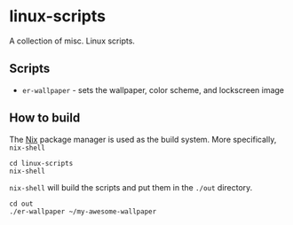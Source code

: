 # linux-scripts
A collection of misc. Linux scripts.

## Scripts ##

* `er-wallpaper` - sets the wallpaper, color scheme, and lockscreen image

## How to build ##

The [Nix](https://nixos.org/nix) package manager is used as the build system. More specifically, `nix-shell`

```
cd linux-scripts
nix-shell
```

`nix-shell` will build the scripts and put them in the `./out` directory.

```
cd out
./er-wallpaper ~/my-awesome-wallpaper
```
